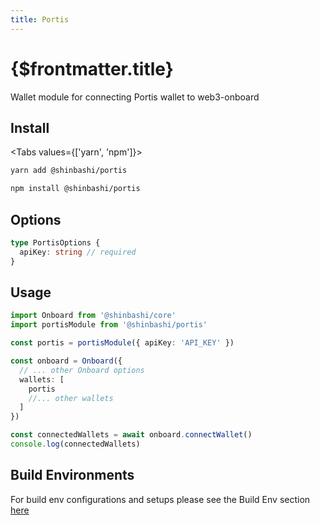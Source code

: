 ```yaml
---
title: Portis
---
```


# {$frontmatter.title}

Wallet module for connecting Portis wallet to web3-onboard

## Install

<Tabs values={['yarn', 'npm']}>
<TabPanel value="yarn">

```sh copy
yarn add @shinbashi/portis
```

  </TabPanel>
  <TabPanel value="npm">

```sh copy
npm install @shinbashi/portis
```

  </TabPanel>
</Tabs>

## Options

```typescript
type PortisOptions {
  apiKey: string // required
}
```

## Usage

```typescript
import Onboard from '@shinbashi/core'
import portisModule from '@shinbashi/portis'

const portis = portisModule({ apiKey: 'API_KEY' })

const onboard = Onboard({
  // ... other Onboard options
  wallets: [
    portis
    //... other wallets
  ]
})

const connectedWallets = await onboard.connectWallet()
console.log(connectedWallets)
```

## Build Environments

For build env configurations and setups please see the Build Env section [here](/docs/modules/core#build-environments)
